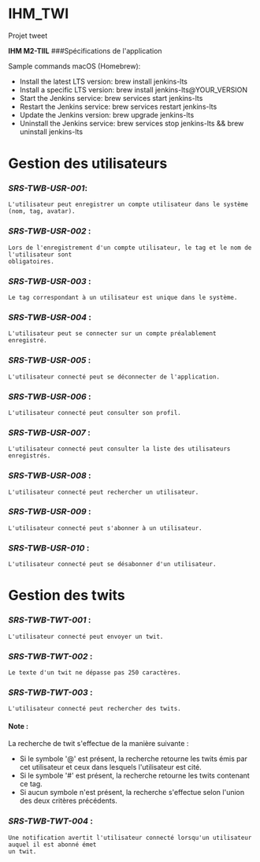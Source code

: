 # IHM_TWI

Projet tweet

**IHM M2-TIIL**
###Spécifications de l'application

Sample commands macOS (Homebrew):

- Install the latest LTS version: brew install jenkins-lts
- Install a specific LTS version: brew install jenkins-lts@YOUR_VERSION
- Start the Jenkins service: brew services start jenkins-lts
- Restart the Jenkins service: brew services restart jenkins-lts
- Update the Jenkins version: brew upgrade jenkins-lts
- Uninstall the Jenkins service: brew services stop jenkins-lts && brew uninstall jenkins-lts

# Gestion des utilisateurs

### ***SRS-TWB-USR-001***:

```
L'utilisateur peut enregistrer un compte utilisateur dans le système (nom, tag, avatar).
``` 

### ***SRS-TWB-USR-002*** :

```
Lors de l'enregistrement d'un compte utilisateur, le tag et le nom de l'utilisateur sont
obligatoires.
```

### ***SRS-TWB-USR-003*** :

```
Le tag correspondant à un utilisateur est unique dans le système.
```

### ***SRS-TWB-USR-004*** :

```
L'utilisateur peut se connecter sur un compte préalablement enregistré.
```

### ***SRS-TWB-USR-005*** :

```
L'utilisateur connecté peut se déconnecter de l'application.
```

### ***SRS-TWB-USR-006*** :

```
L'utilisateur connecté peut consulter son profil.
```

### ***SRS-TWB-USR-007*** :

```
L'utilisateur connecté peut consulter la liste des utilisateurs enregistrés.
```

### ***SRS-TWB-USR-008*** :

```
L'utilisateur connecté peut rechercher un utilisateur.
```

### ***SRS-TWB-USR-009*** :

```
L'utilisateur connecté peut s'abonner à un utilisateur.
```

### ***SRS-TWB-USR-010*** :

```
L'utilisateur connecté peut se désabonner d'un utilisateur.
```

# Gestion des twits

### ***SRS-TWB-TWT-001*** :

```
L'utilisateur connecté peut envoyer un twit.
```

### ***SRS-TWB-TWT-002*** :

```
Le texte d'un twit ne dépasse pas 250 caractères.
```

### ***SRS-TWB-TWT-003*** :

```
L'utilisateur connecté peut rechercher des twits.
```

#### Note :

La recherche de twit s'effectue de la manière suivante :

- Si le symbole '@' est présent, la recherche retourne les twits émis par cet utilisateur et ceux
  dans lesquels l'utilisateur est cité.
- Si le symbole '#' est présent, la recherche retourne les twits contenant ce tag.
- Si aucun symbole n'est présent, la recherche s'effectue selon l'union des deux critères
  précédents.

### ***SRS-TWB-TWT-004*** :

```
Une notification avertit l'utilisateur connecté lorsqu'un utilisateur auquel il est abonné émet
un twit.
```
